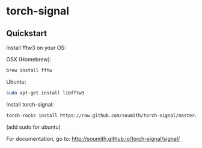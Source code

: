 torch-signal
============
Quickstart
----------
Install fftw3 on your OS:
  
OSX (Homebrew):
```bash
brew install fftw
```
  
Ubuntu:
```bash
sudo apt-get install libfftw3
```
  
Install torch-signal:
```bash
torch-rocks install https://raw.github.com/soumith/torch-signal/master/rocks/signal-scm-1.rockspec
```

(add sudo for ubuntu)

For documentation, go to:
http://soumith.github.io/torch-signal/signal/